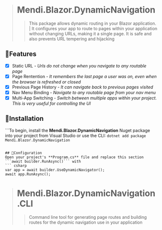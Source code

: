 > # Mendi.Blazor.DynamicNavigation
>>This package allows dynamic routing in your Blazor application. | It configures your app to route to pages within your application without changing URLs, making it a single page. It is safe and also prevents URL tempering and hijacking

## 👏Features
- [x] Static URL - *Urls do not change when you navigate to any routable page*
- [x] Page Rentention - *It remembers the last page a user was on, even when the browser is refreshed or closed*
- [x] Previous Page History - *It can navigate back to previous pages visited*
- [x] Nav Menu Binding - *Navigate to any routable page from your nav menu*
- [x] Multi-App Switching - *Switch between multiple apps within your project. This is very useful for controlling the UI*

## 📖Installation
```To begin, install the **Mendi.Blazor.DynamicNavigation** Nuget package into your project from Visual Studio or use the CLI: `dotnet add package Mendi.Blazor.DynamicNavigation` 
```

## 🔧Configuration
Open your project's **Program.cs** file and replace this section ```await builder.RunAsync()``` with
``` csharp
var app = await builder.UseDynamicNavigator();
await app.RunAsync();
```

> # Mendi.Blazor.DynamicNavigation.CLI
>>Command line tool for generating page routes and building routes for the dynamic navigation use in your application

